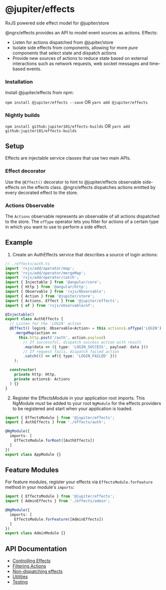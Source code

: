 # @jupiter/effects

RxJS powered side effect model for @jupiter/store

@ngrx/effects provides an API to model event sources as actions. Effects:

- Listen for actions dispatched from @jupiter/store
- Isolate side effects from components, allowing for more _pure_ components that select state and dispatch actions
- Provide new sources of actions to reduce state based on external
interactions such as network requests, web socket messages and time-based events.

### Installation
Install @jupiter/effects from npm:

`npm install @jupiter/effects --save` OR `yarn add @jupiter/effects`


### Nightly builds

`npm install github:jupiter101/effects-builds` OR `yarn add github:jupiter101/effects-builds`

## Setup

Effects are injectable service classes that use two main APIs.

### Effect decorator

Use the `@Effect()` decorator to hint to @jupiter/effects observable side-effects
on the effects class. @ngrx/effects dispatches actions emitted by every decorated
effect to the store.

### Actions Observable

The `Actions` observable represents an observable of all actions dispatched to the
store. The `ofType` operator lets you filter for actions of a certain type in which you
want to use to perform a side effect.

## Example
1. Create an AuthEffects service that describes a source of login actions:

```ts
// ./effects/auth.ts
import 'rxjs/add/operator/map';
import 'rxjs/add/operator/mergeMap';
import 'rxjs/add/operator/catch';
import { Injectable } from '@angular/core';
import { Http } from '@angular/http';
import { Observable } from 'rxjs/Observable';
import { Action } from '@jupiter/store';
import { Actions, Effect } from '@jupiter/effects';
import { of } from 'rxjs/observable/of';

@Injectable()
export class AuthEffects {
  // Listen for the 'LOGIN' action
  @Effect() login$: Observable<Action> = this.actions$.ofType('LOGIN')
    .mergeMap(action =>
      this.http.post('/auth', action.payload)
        // If successful, dispatch success action with result
        .map(data => ({ type: 'LOGIN_SUCCESS', payload: data }))
        // If request fails, dispatch failed action
        .catch(() => of({ type: 'LOGIN_FAILED' }))
    );

  constructor(
    private http: Http,
    private actions$: Actions
  ) {}      
}
```

2. Register the EffectsModule in your application root imports. This NgModule *must* be added to
your root `NgModule` for the effects providers to be registered and start when your application is loaded.

```ts
import { EffectsModule } from '@jupiter/effects';
import { AuthEffects } from './effects/auth';

@NgModule({
  imports: [
    EffectsModule.forRoot([AuthEffects])
  ]
})
export class AppModule {}
```

## Feature Modules

For feature modules, register your effects via `EffectsModule.forFeature` method in your module's `imports`:

```ts
import { EffectsModule } from '@jupiter/effects';
import { AdminEffects } from './effects/admin';

@NgModule({
  imports: [
    EffectsModule.forFeature([AdminEffects])
  ]
})
export class AdminModule {}
```

## API Documentation
- [Controlling Effects](./api.md#controlling-effects)
- [Filtering Actions](./api.md#oftype)
- [Non-dispatching effects](./api.md#non-dispatching-effects)
- [Utilities](./api.md#utilities)
- [Testing](./testing.md)

